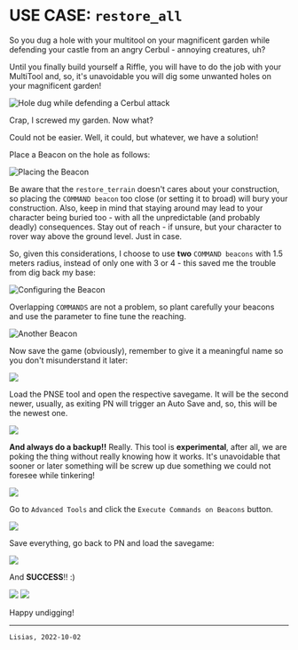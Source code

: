 # USE CASE: `restore_all`

So you dug a hole with your multitool on your magnificent garden while defending your castle from an angry Cerbul - annoying creatures, uh?

Until you finally build yourself a Riffle, you will have to do the job with your MultiTool and, so, it's unavoidable you will dig some unwanted holes on your magnificent garden!

![Hole dug while defending a Cerbul attack](./001_Cerbul-Attack-Hole-Dug.jpg)

Crap, I screwed my garden. Now what?

Could not be easier. Well, it could, but whatever, we have a solution!

Place a Beacon on the hole as follows:

![Placing the Beacon](002_Placing-the-Beacon.jpg)

Be aware that the `restore_terrain` doesn't cares about your construction, so placing the `COMMAND beacon` too close (or setting it to broad) will bury your construction. Also, keep in mind that staying around may lead to your character being buried too - with all the unpredictable (and probably deadly) consequences. Stay out of reach - if unsure, but your character to rover way above the ground level. Just in case.

So, given this considerations, I choose to use **two** `COMMAND beacons` with 1.5 meters radius, instead of only one with 3 or 4 - this saved me the trouble from dig back my base:

![Configuring the Beacon](003_Configuring-the-command.jpg)

Overlapping `COMMANDS` are not a problem, so plant carefully your beacons and use the parameter to fine tune the reaching. 

![Another Beacon](004_Another-one.jpg)

Now save the game (obviously), remember to give it a meaningful name so you don't misunderstand it later:

![](005_Saving-the-game.jpg)

Load the PNSE tool and open the respective savegame. It will be the second newer, usually, as exiting PN will trigger an Auto Save and, so, this will be the newest one.

![](006_Loading-the-game-on-tool.jpg)

**And always do a backup!!** Really. This tool is **experimental**, after all, we are poking the thing without really knowing how it works. It's unavoidable that sooner or later something will be screw up due something we could not foresee while tinkering!

![](008_Backups.jpg)

Go to `Advanced Tools` and click the `Execute Commands on Beacons` button.

![](009_Execute-command.jpg)

Save everything, go back to PN and load the savegame:

![](010_Reload-game.jpg)

And **SUCCESS**!! :)

![](012_SUCCESS_1.jpg)
![](012_SUCCESS_2.jpg)

Happy undigging!

- - -
``
Lisias, 2022-10-02
``
